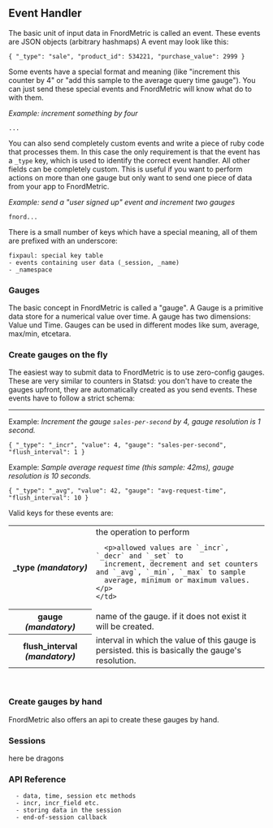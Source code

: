 Event Handler
-------------

The basic unit of input data in FnordMetric is called an event. These events
are JSON objects (arbitrary hashmaps) A event may look like this:

    { "_type": "sale", "product_id": 534221, "purchase_value": 2999 }


Some events have a special format and meaning (like "increment this counter by 4"
or "add this sample to the average query time gauge"). You can just send these
special events and FnordMetric will know what do to with them.

_Example: increment something by four_

    ...


You can also send completely custom events and write a piece of ruby code that
processes them. In this case the only requirement is that the event has a
`_type` key, which is used to identify the correct event handler. All other fields
can be completely custom. This is useful if you want to perform actions on more
than one gauge but only want to send one piece of data from your app to FnordMetric.

_Example: send a "user signed up" event and increment two gauges_

    fnord...



There is a small number of keys which have a special meaning, all of them
are prefixed with an underscore:

    fixpaul: special key table
    - events containing user data (_session, _name)
    - _namespace

### Gauges

The basic concept in FnordMetric is called a "gauge". A Gauge is a primitive data store for a numerical value over
time. A gauge has two dimensions: Value und Time. Gauges can be used in different modes like sum,
average, max/min, etcetara.


### Create gauges on the fly

The easiest way to submit data to FnordMetric is to use zero-config gauges. These
are very similar to counters in Statsd: you don't have to create the gauges
upfront, they are automatically created as you send events. These events have
to follow a strict schema:
<hr class="space" />

Example: _Increment the gauge `sales-per-second` by 4, gauge resolution is 1 second._

    { "_type": "_incr", "value": 4, "gauge": "sales-per-second", "flush_interval": 1 }

Example: _Sample average request time (this sample: 42ms), gauge resolution is 10 seconds._

    { "_type": "_avg", "value": 42, "gauge": "avg-request-time", "flush_interval": 10 }


Valid keys for these events are:

<table>
  <tr>
    <th><b>_type</b> <i>(mandatory)</i></th>
    <td>
      the operation to perform

      <p>allowed values are `_incr`, `_decr` and `_set` to
      increment, decrement and set counters and `_avg`, `_min`, `_max` to sample
      average, minimum or maximum values.</p>
    </td>
  </tr>
  <tr>
    <th><b>gauge</b> <i>(mandatory)</i></th>
    <td>
      name of the gauge. if it does not exist it will be created.
    </td>
  </tr>
  <tr>
    <th><b>flush_interval</b> <i>(mandatory)</i></th>
    <td>
      interval in which the value of this gauge is persisted. this is basically the
      gauge's resolution.
    </td>
  </tr>
</table>
<br />

### Create gauges by hand

FnordMetric also offers an api to create these gauges by hand.
### Sessions

  here be dragons


### API Reference

      - data, time, session etc methods
      - incr, incr_field etc.
      - storing data in the session
      - end-of-session callback
